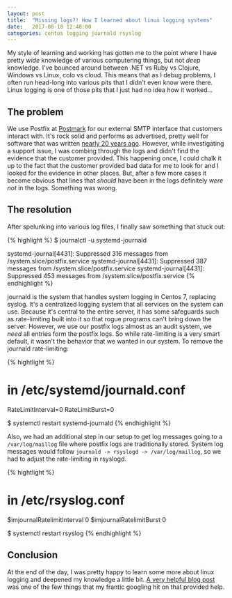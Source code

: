 ```yaml
---
layout: post
title:  "Missing logs?! How I learned about linux logging systems"
date:   2017-08-18 12:48:00
categories: centos logging journald rsyslog
---
```


My style of learning and working has gotten me to the point where I have pretty _wide_ knowledge of various computering things, but not _deep_ knowledge. I've bounced around between .NET vs Ruby vs Clojure, Windows vs Linux, colo vs cloud. This means that as I debug problems, I often run head-long into various pits that I didn't even know were there. Linux logging is one of those pits that I just had no idea how it worked...

## The problem

We use Postfix at [Postmark](https://postmarkapp.com) for our external SMTP interface that customers interact with. It's rock solid and performs as advertised, pretty well for software that was written [nearly 20 years ago](https://en.wikipedia.org/wiki/Postfix_(software)). However, while investigating a support issue, I was combing through the logs and didn't find the evidence that the customer provided. This happening once, I could chalk it up to the fact that the customer provided bad data for me to look for and I looked for the evidence in other places. But, after a few more cases it become obvious that lines that _should_ have been in the logs definitely _were not_ in the logs. Something was wrong.

## The resolution

After spelunking into various log files, I finally saw something that stuck out:

{% highlight %}
$ journalctl -u systemd-journald

systemd-journal[4431]: Suppressed 316 messages from /system.slice/postfix.service
systemd-journal[4431]: Suppressed 387 messages from /system.slice/postfix.service
systemd-journal[4431]: Suppressed 453 messages from /system.slice/postfix.service
{% endhighlight %}

journald is the system that handles system logging in Centos 7, replacing syslog. It's a centralized logging system that all services on the system can use. Because it's central to the entire server, it has some safeguards such as rate-limiting built into it so that rogue programs can't bring down the server. However, we use our postfix logs almost as an audit system, we *need* all entries form the postfix logs. So while rate-limiting is a very smart default, it wasn't the behavior that we wanted in our system. To remove the journald rate-limiting:

{% hightlight %}
# in /etc/systemd/journald.conf

RateLimitInterval=0
RateLimitBurst=0

$ systemctl restart systemd-journald
{% endhighlight %}

Also, we had an additional step in our setup to get log messages going to a `/var/log/maillog` file where postfix logs are traditionally stored. System log messages would follow `journald -> rsyslogd -> /var/log/maillog`, so we had to adjust the rate-limiting in rsyslogd.

{% hightlight %}
# in /etc/rsyslog.conf

$imjournalRatelimitInterval 0
$imjournalRatelimitBurst 0

$ systemctl restart rsyslog
{% endhighlight %}

## Conclusion

At the end of the day, I was pretty happy to learn some more about linux logging and deepened my knowledge a little bit. [A very helpful blog post](https://www.rootusers.com/how-to-change-log-rate-limiting-in-linux/) was one of the few things that my frantic googling hit on that provided help.  
